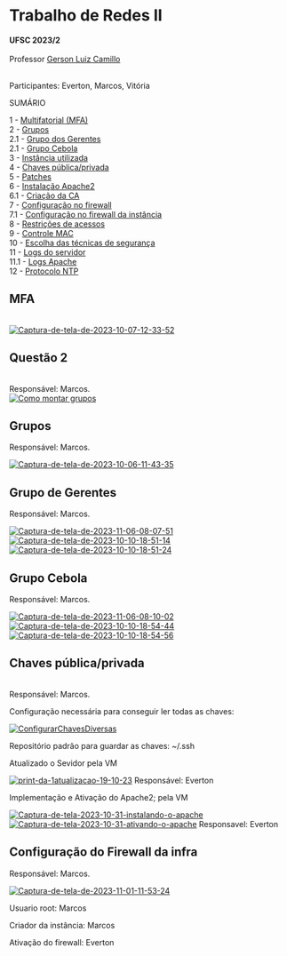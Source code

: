 # Trabalho de Redes II
<b>UFSC 2023/2</b><br><br>
Professor <a href="https://github.com/glcamillo">Gerson Luiz Camillo</a><br><br>

Participantes: Everton, Marcos, Vitória

SUMÁRIO

1 - <a href="#MFA">Multifatorial (MFA)</a><br>
2 - <a href="#grupos-">Grupos </a><br>
2.1 - <a href="#grupo-de-gerentes">Grupo dos Gerentes</a><br>
2.1 - <a href="#grupo-cebola">Grupo Cebola </a><br>
3 - <a href="#instancia">Instância utilizada</a><br>
4 - <a href="#-chaves-públicaprivada">Chaves pública/privada</a><br>
5 - <a href="#patches">Patches</a><br>
6 - <a href="#apache2">Instalação Apache2</a><br>
6.1 - <a href="#ca">Criação da CA</a><br>
7 - <a href="#firewall">Configuração no firewall</a><br>
7.1 - <a href="#firewallInst">Configuração no firewall da instância</a><br>
8 - <a href="#restricoes">Restrições de acessos</a><br>
9 - <a href="#mac">Controle MAC</a><br>
10 - <a href="#tecnicas">Escolha das técnicas de segurança</a><br>
11 - <a href="#logs">Logs do servidor</a><br>
11.1 - <a href="#logsapache">Logs Apache</a><br>
12 - <a href="#NTP">Protocolo NTP</a><br>

<h2 id="MFA">MFA</h2><br>
<a href="https://ibb.co/xsBd5XJ"><img src="https://i.ibb.co/DbvTKz5/Captura-de-tela-de-2023-10-07-12-33-52.png" alt="Captura-de-tela-de-2023-10-07-12-33-52" border="0"></a>
<br>
<h2>Questão 2</h2><br>
Responsável: Marcos.<br>
<a  href="https://ibb.co/FDbrgbw"><img src="https://i.ibb.co/CH5ch57/Captura-de-tela-de-2023-10-06-11-38-18.png" alt="Como montar grupos" border="0" /></a>


<h2 id="grupos-" >Grupos </h2>
Responsável: Marcos.

<a href="https://ibb.co/SXfw41j"><img src="https://i.ibb.co/5WKhgz0/Captura-de-tela-de-2023-10-06-11-43-35.png" alt="Captura-de-tela-de-2023-10-06-11-43-35" border="0"></a>


<h2 id="grupo-de-gerentes">Grupo de Gerentes</h2>
Responsável: Marcos.

<a href="https://ibb.co/B4cqr5f"><img src="https://i.ibb.co/z8QG7Tm/Captura-de-tela-de-2023-11-06-08-07-51.png" alt="Captura-de-tela-de-2023-11-06-08-07-51" border="0"></a>
<a href="https://ibb.co/VM8DnTY"><img src="https://i.ibb.co/2cBPVd3/Captura-de-tela-de-2023-10-10-18-51-14.png" alt="Captura-de-tela-de-2023-10-10-18-51-14" border="0"></a>
<a href="https://ibb.co/DbkmkkG"><img src="https://i.ibb.co/xsGwGGm/Captura-de-tela-de-2023-10-10-18-51-24.png" alt="Captura-de-tela-de-2023-10-10-18-51-24" border="0"></a>


<h2 id= "#grupo-cebola">Grupo Cebola</h2>
Responsável: Marcos.

<a href="https://ibb.co/dPjqFNj"><img src="https://i.ibb.co/n76v9X6/Captura-de-tela-de-2023-11-06-08-10-02.png" alt="Captura-de-tela-de-2023-11-06-08-10-02" border="0"></a>
<a href="https://ibb.co/dWf2LgB"><img src="https://i.ibb.co/Pmrh9Qx/Captura-de-tela-de-2023-10-10-18-54-44.png" alt="Captura-de-tela-de-2023-10-10-18-54-44" border="0"></a>
<a href="https://ibb.co/L6CZC1M"><img src="https://i.ibb.co/NpLyLKX/Captura-de-tela-de-2023-10-10-18-54-56.png" alt="Captura-de-tela-de-2023-10-10-18-54-56" border="0"></a>

<h2 id="chave-publicaprivada"> Chaves pública/privada</h2><br>
Responsável: Marcos.<br>

<p>Configuração necessária para conseguir ler todas as chaves:</p>
<a href="https://ibb.co/3kpr6K8"><img src="https://i.ibb.co/wYS0Gtb/Captura-de-tela-de-2023-10-06-16-25-54.png" alt="ConfigurarChavesDiversas" border="0"></a><br>

<p>Repositório padrão para guardar as chaves: ~/.ssh </p>


<p>Atualizado o Sevidor pela VM</p>
<a href="https://ibb.co/nLvmRB2"><img src="https://i.ibb.co/fx5FQ9R/print-da-1atualizacao-19-10-23.png" alt="print-da-1atualizacao-19-10-23" border="0"></a>
Responsável: Everton

<p>Implementação e Ativação do Apache2; pela VM</p>
<a href="https://ibb.co/HVs8Xrd"><img src="https://i.ibb.co/bPZ97rJ/Captura-de-tela-2023-10-31-instalando-o-apache.png" alt="Captura-de-tela-2023-10-31-instalando-o-apache" border="0"></a>
<a href="https://ibb.co/Gcm20Gr"><img src="https://i.ibb.co/Ypgk3JV/Captura-de-tela-2023-10-31-ativando-o-apache.png" alt="Captura-de-tela-2023-10-31-ativando-o-apache" border="0"></a>
Responsavel: Everton

<h2 id= "#firewallInst"> Configuração do Firewall da infra</h2>
Responsável: Marcos.

<a href="https://ibb.co/Y7C27rh"><img src="https://i.ibb.co/JR1nRhH/Captura-de-tela-de-2023-11-01-11-53-24.png" alt="Captura-de-tela-de-2023-11-01-11-53-24" border="0"></a>

Usuario root: Marcos

Criador da instância: Marcos

Ativação do firewall: Everton
